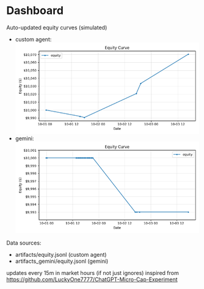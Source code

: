# Dashboard

Auto-updated equity curves (simulated)

- custom agent: ![Equity Curve](artifacts/equity.png?v=3729e24)
- gemini: ![Equity Curve (Gemini)](artifacts_gemini/equity.png?v=3729e24)

Data sources:
- artifacts/equity.jsonl (custom agent)
- artifacts_gemini/equity.jsonl (gemini)

updates every 15m in market hours (if not just ignores)
inspired from https://github.com/LuckyOne7777/ChatGPT-Micro-Cap-Experiment